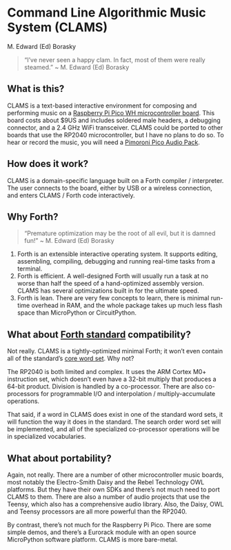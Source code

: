 Command Line Algorithmic Music System (CLAMS)
================
M. Edward (Ed) Borasky

> “I’ve never seen a happy clam. In fact, most of them were really
> steamed.” \~ M. Edward (Ed) Borasky

## What is this?

CLAMS is a text-based interactive environment for composing and
performing music on a [Raspberry Pi Pico WH microcontroller
board](https://sbcshop.myshopify.com/products/raspberry-pi-pico-wh?variant=40047914090579).
This board costs about \$9US and includes soldered male headers, a
debugging connector, and a 2.4 GHz WiFi transceiver. CLAMS could be
ported to other boards that use the RP2040 microcontroller, but I have
no plans to do so. To hear or record the music, you will need a
[Pimoroni Pico Audio
Pack](https://shop.pimoroni.com/products/pico-audio-pack?variant=32369490853971).

## How does it work?

CLAMS is a domain-specific language built on a Forth compiler /
interpreter. The user connects to the board, either by USB or a wireless
connection, and enters CLAMS / Forth code interactively.

## Why Forth?

> “Premature optimization may be the root of all evil, but it is damned
> fun!” \~ M. Edward (Ed) Borasky

1.  Forth is an extensible interactive operating system. It supports
    editing, assembling, compiling, debugging and running real-time
    tasks from a terminal.
2.  Forth is efficient. A well-designed Forth will usually run a task at
    no worse than half the speed of a hand-optimized assembly version.
    CLAMS has several optimizations built in for the ultimate speed.
3.  Forth is lean. There are very few concepts to learn, there is
    minimal run-time overhead in RAM, and the whole package takes up
    much less flash space than MicroPython or CircuitPython.

## What about [Forth standard](https://forth-standard.org/standard/words) compatibility?

Not really. CLAMS is a tightly-optimized minimal Forth; it won’t even
contain all of the standard’s [core word
set](https://forth-standard.org/standard/core). Why not?

The RP2040 is both limited and complex. It uses the ARM Cortex M0+
instruction set, which doesn’t even have a 32-bit multiply that produces
a 64-bit product. Division is handled by a co-processor. There are also
co-processors for programmable I/O and interpolation /
multiply-accumulate operations.

That said, if a word in CLAMS does exist in one of the standard word
sets, it will function the way it does in the standard. The search order
word set will be implemented, and all of the specialized co-processor
operations will be in specialized vocabularies.

## What about portability?

Again, not really. There are a number of other microcontroller music
boards, most notably the Electro-Smith Daisy and the Rebel Technology
OWL platforms. But they have their own SDKs and there’s not much need to
port CLAMS to them. There are also a number of audio projects that use
the Teensy, which also has a comprehensive audio library. Also, the
Daisy, OWL and Teensy processors are all more powerful than the RP2040.

By contrast, there’s not much for the Raspberry Pi Pico. There are some
simple demos, and there’s a Eurorack module with an open source
MicroPython software platform. CLAMS is more bare-metal.
